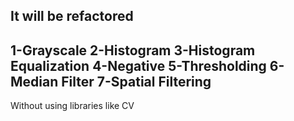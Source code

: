 It will be refactored
----------------------
1-Grayscale
2-Histogram
3-Histogram Equalization
4-Negative
5-Thresholding
6-Median Filter
7-Spatial Filtering
----------------------
Without using libraries like CV
